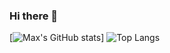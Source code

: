 ### Hi there 👋

[![Max's GitHub stats](https://github-readme-stats.vercel.app/api?username=Mmosier11&show_icons=true&theme=synthwave)]
![Top Langs](https://github-readme-stats.vercel.app/api/top-langs/?username=Mmosier11&hide=TeX&layout=compact)
<!--
**Mmosier11/Mmosier11** is a ✨ _special_ ✨ repository because its `README.md` (this file) appears on your GitHub profile.

Here are some ideas to get you started:

- 🔭 I’m currently working on ...
- 🌱 I’m currently learning ...
- 👯 I’m looking to collaborate on ...
- 🤔 I’m looking for help with ...
- 💬 Ask me about ...
- 📫 How to reach me: ...
- 😄 Pronouns: ...
- ⚡ Fun fact: ...
-->
